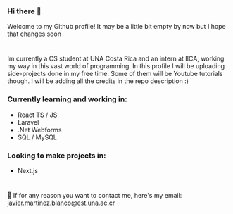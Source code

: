 ### Hi there 👋

Welcome to my Github profile!
It may be a little bit empty by now but I hope that changes soon 
# 
Im currently a CS student at UNA Costa Rica and an intern at IICA, working my way in this vast world of programming. In this profile I will be uploading side-projects done in my free time.
Some of them will be Youtube tutorials though. I will be adding all the credits in the repo description :)

### Currently learning and working in:
- React TS / JS
- Laravel
- .Net Webforms
- SQL / MySQL

### Looking to make projects in:
- Next.js
#
💬 If for any reason you want to contact me, here's my email: javier.martinez.blanco@est.una.ac.cr
<!--
**Javzz11/Javzz11** is a ✨ _special_ ✨ repository because its `README.md` (this file) appears on your GitHub profile.

Here are some ideas to get you started:

- 🔭 I’m currently working on ...
- 🌱 I’m currently learning ...
- 👯 I’m looking to collaborate on ...
- 🤔 I’m looking for help with ...
- 💬 Ask me about ...
- 📫 How to reach me: ...
- 😄 Pronouns: ...
- ⚡ Fun fact: ...
-->
